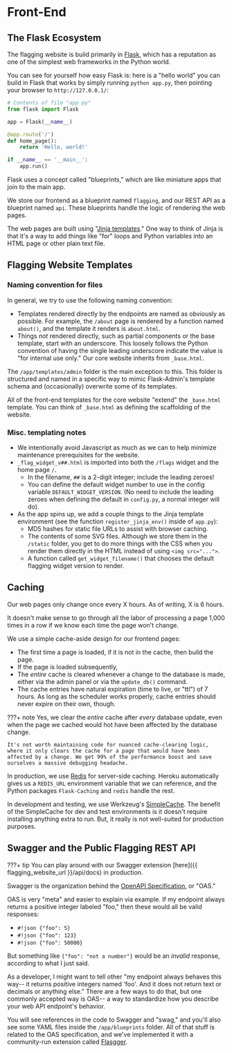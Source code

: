 # Front-End

## The Flask Ecosystem

The flagging website is build primarily in [Flask](https://flask.palletsprojects.com/), which has a reputation as one of the simplest web frameworks in the Python world.

You can see for yourself how easy Flask is: here is a "hello world" you can build in Flask that works by simply running `python app.py`, then pointing your browser to `http://127.0.0.1/`:

```python
# Contents of file "app.py"
from flask import Flask

app = Flask(__name__)

@app.route('/')
def home_page():
    return 'Hello, world!'

if __name__ == '__main__':
    app.run()
```

Flask uses a concept called "blueprints," which are like miniature apps that join to the main app.

We store our frontend as a blueprint named `flagging`, and our REST API as a blueprint named `api`. These blueprints handle the logic of rendering the web pages.

The web pages are built using "[Jinja templates](https://jinja.palletsprojects.com/en/2.11.x/)." One way to think of Jinja is that it's a way to add things like "for" loops and Python variables into an HTML page or other plain text file.

## Flagging Website Templates

### Naming convention for files

In general, we try to use the following naming convention:

- Templates rendered directly by the endpoints are named as obviously as possible. For example, the `/about` page is rendered by a function named `about()`, and the template it renders is `about.html`.
- Things _not_ rendered directly, such as partial components or the base template, start with an underscore. This loosely follows the Python convention of having the single leading underscore indicate the value is "for internal use only."
Our core website inherits from `_base.html`.

The `/app/templates/admin` folder is the main exception to this. This folder is structured and named in a specific way to mimic Flask-Admin's template schema and (occasionally) overwrite some of its templates.

All of the front-end templates for the core website "extend" the `_base.html` template. You can think of `_base.html` as defining the scaffolding of the website.

### Misc. templating notes

- We intentionally avoid Javascript as much as we can to help minimize maintenance prerequisites for the website.
- `_flag_widget_v##.html` is imported into both the `/flags` widget and the home page `/`.
  - In the filename, `##` is a 2-digit integer; include the leading zeroes!
  - You can define the default widget number to use in the config variable `DEFAULT_WIDGET_VERSION`. (No need to include the leading zeroes when defining the default in `config.py`, a normal integer will do).
- As the app spins up, we add a couple things to the Jinja template environment (see the function `register_jinja_env()` inside of `app.py`):
  - MD5 hashes for static file URLs to assist with browser caching.
  - The contents of some SVG files. Although we store them in the `/static` folder, you get to do more things with the CSS when you render them directly in the HTML instead of using `<img src="...">`.
  - A function called `get_widget_filename()` that chooses the default flagging widget version to render.

## Caching

Our web pages only change once every X hours. As of writing, X is 6 hours.

It doesn't make sense to go through all the labor of processing a page 1,000 times in a row if we know each time the page won't change.

We use a simple cache-aside design for our frontend pages:

- The first time a page is loaded, if it is not in the cache, then build the page.
- If the page is loaded subsequently, 
- The _entire_ cache is cleared whenever a change to the database is made, either via the admin panel or via the `update_db()` command.
- The cache entries have natural expiration (time to live, or "ttl") of 7 hours. As long as the scheduler works properly, cache entries should never expire on their own, though.

???+ note
    Yes, we clear the _entire_ cache after _every_ database update, even when the page we cached would hot have been affected by the database change.
    
    It's not worth maintaining code for nuanced cache-clearing logic, where it only clears the cache for a page that would have been affected by a change. We get 99% of the performance boost and save ourselves a massive debugging headache.

In production, we use [Redis](https://redis.io/topics/lru-cache) for server-side caching. Heroku automatically gives us a `REDIS_URL` environment variable that we can reference, and the Python packages `Flask-Caching` and `redis` handle the rest.

In development and testing, we use Werkzeug's [SimpleCache](https://werkzeug.palletsprojects.com/en/0.14.x/contrib/cache/). The benefit of the SimpleCache for dev and test environments is it doesn't require installing anything extra to run. But, it really is not well-suited for production purposes.

## Swagger and the Public Flagging REST API

???+ tip
    You can play around with our Swagger extension [here]({{ flagging_website_url }}/api/docs) in production.

Swagger is the organization behind the [OpenAPI Specification](https://swagger.io/specification/), or "OAS."

OAS is very "meta" and easier to explain via example. If my endpoint always returns a positive integer labeled "foo," then these would all be valid responses:
 
- `#!json {"foo": 5}`
- `#!json {"foo": 123}`
- `#!json {"foo": 50000}`

But something like `{"foo": "not a number"}` would be an _invalid_ response, according to what I just said.

As a developer, I might want to tell other "my endpoint always behaves this way-- it returns positive integers named 'foo'. And it does not return text or decimals or anything else." There are a few ways to do that, but one commonly accepted way is OAS-- a way to standardize how you describe your web API endpoint's behavior.

You will see references in the code to Swagger and "swag," and you'll also see some YAML files inside the `/app/blueprints` folder. All of that stuff is related to the OAS specification, and we've implemented it with a community-run extension called [Flasgger](https://github.com/flasgger/flasgger).
